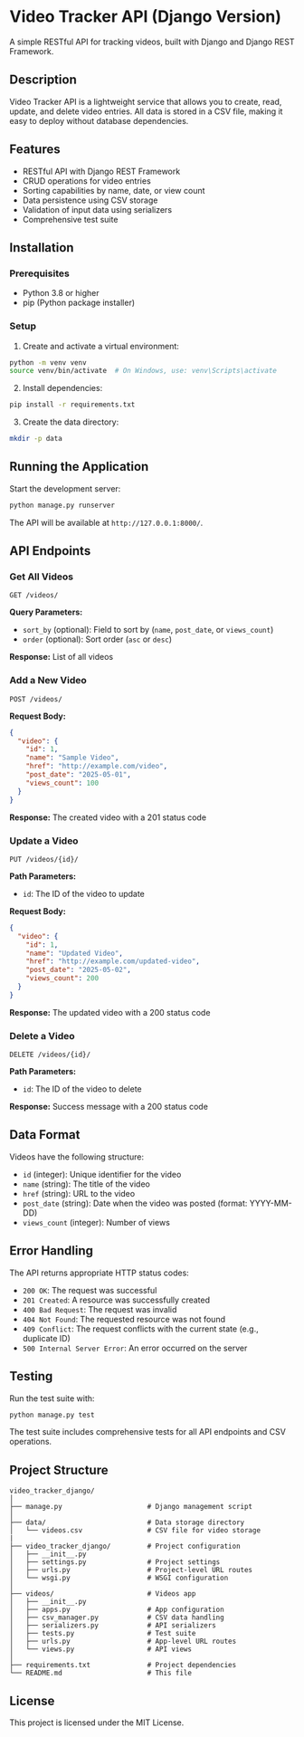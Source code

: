 # Video Tracker API (Django Version)

A simple RESTful API for tracking videos, built with Django and Django REST Framework.

## Description

Video Tracker API is a lightweight service that allows you to create, read, update, and delete video entries. All data is stored in a CSV file, making it easy to deploy without database dependencies.

## Features

* RESTful API with Django REST Framework
* CRUD operations for video entries
* Sorting capabilities by name, date, or view count
* Data persistence using CSV storage
* Validation of input data using serializers
* Comprehensive test suite

## Installation

### Prerequisites

* Python 3.8 or higher
* pip (Python package installer)

### Setup

1. Create and activate a virtual environment:

```bash
python -m venv venv
source venv/bin/activate  # On Windows, use: venv\Scripts\activate
```

2. Install dependencies:

```bash
pip install -r requirements.txt
```

3. Create the data directory:

```bash
mkdir -p data
```

## Running the Application

Start the development server:

```bash
python manage.py runserver
```

The API will be available at `http://127.0.0.1:8000/`.

## API Endpoints

### Get All Videos

```
GET /videos/
```

**Query Parameters:**

* `sort_by` (optional): Field to sort by (`name`, `post_date`, or `views_count`)
* `order` (optional): Sort order (`asc` or `desc`)

**Response:** List of all videos

### Add a New Video

```
POST /videos/
```

**Request Body:**

```json
{
  "video": {
    "id": 1,
    "name": "Sample Video",
    "href": "http://example.com/video",
    "post_date": "2025-05-01",
    "views_count": 100
  }
}
```

**Response:** The created video with a 201 status code

### Update a Video

```
PUT /videos/{id}/
```

**Path Parameters:**

* `id`: The ID of the video to update

**Request Body:**

```json
{
  "video": {
    "id": 1,
    "name": "Updated Video",
    "href": "http://example.com/updated-video",
    "post_date": "2025-05-02",
    "views_count": 200
  }
}
```

**Response:** The updated video with a 200 status code

### Delete a Video

```
DELETE /videos/{id}/
```

**Path Parameters:**

* `id`: The ID of the video to delete

**Response:** Success message with a 200 status code

## Data Format

Videos have the following structure:

* `id` (integer): Unique identifier for the video
* `name` (string): The title of the video
* `href` (string): URL to the video
* `post_date` (string): Date when the video was posted (format: YYYY-MM-DD)
* `views_count` (integer): Number of views

## Error Handling

The API returns appropriate HTTP status codes:

* `200 OK`: The request was successful
* `201 Created`: A resource was successfully created
* `400 Bad Request`: The request was invalid
* `404 Not Found`: The requested resource was not found
* `409 Conflict`: The request conflicts with the current state (e.g., duplicate ID)
* `500 Internal Server Error`: An error occurred on the server

## Testing

Run the test suite with:

```bash
python manage.py test
```

The test suite includes comprehensive tests for all API endpoints and CSV operations.

## Project Structure

```
video_tracker_django/
│
├── manage.py                     # Django management script
│
├── data/                         # Data storage directory
│   └── videos.csv                # CSV file for video storage
|
├── video_tracker_django/         # Project configuration
│   ├── __init__.py
│   ├── settings.py               # Project settings
│   ├── urls.py                   # Project-level URL routes
│   └── wsgi.py                   # WSGI configuration
│
├── videos/                       # Videos app
│   ├── __init__.py
│   ├── apps.py                   # App configuration
│   ├── csv_manager.py            # CSV data handling
│   ├── serializers.py            # API serializers
│   ├── tests.py                  # Test suite
│   ├── urls.py                   # App-level URL routes
│   └── views.py                  # API views
│
├── requirements.txt              # Project dependencies
└── README.md                     # This file
```

## License

This project is licensed under the MIT License.
